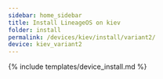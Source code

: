 ```yaml
---
sidebar: home_sidebar
title: Install LineageOS on kiev
folder: install
permalink: /devices/kiev/install/variant2/
device: kiev_variant2
---
```

{% include templates/device_install.md %}
